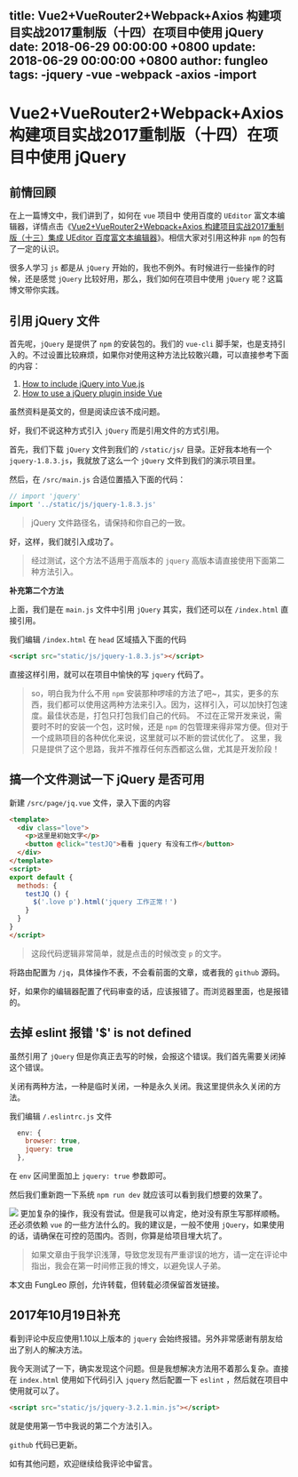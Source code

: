 title: Vue2+VueRouter2+Webpack+Axios 构建项目实战2017重制版（十四）在项目中使用 jQuery
date: 2018-06-29 00:00:00 +0800
update: 2018-06-29 00:00:00 +0800
author: fungleo
tags:
    -jquery
    -vue
    -webpack
    -axios
    -import
---

# Vue2+VueRouter2+Webpack+Axios 构建项目实战2017重制版（十四）在项目中使用 jQuery

## 前情回顾

在上一篇博文中，我们讲到了，如何在 `vue` 项目中 使用百度的 `UEditor` 富文本编辑器，详情点击《[Vue2+VueRouter2+Webpack+Axios 构建项目实战2017重制版（十三）集成 UEditor 百度富文本编辑器](http://blog.csdn.net/fungleo/article/details/77867583)》。相信大家对引用这种非 `npm` 的包有了一定的认识。

很多人学习 `js` 都是从 `jQuery` 开始的，我也不例外。有时候进行一些操作的时候，还是感觉 `jQuery` 比较好用，那么，我们如何在项目中使用 `jQuery` 呢？这篇博文带你实践。

## 引用 jQuery 文件

首先呢，`jQuery` 是提供了 `npm` 的安装包的。我们的 `vue-cli` 脚手架，也是支持引入的。不过设置比较麻烦，如果你对使用这种方法比较敢兴趣，可以直接参考下面的内容：

1. [How to include jQuery into Vue.js](https://maketips.net/tip/223/how-to-include-jquery-into-vuejs)
2. [How to use a jQuery plugin inside Vue](https://stackoverflow.com/questions/37928998/how-to-use-a-jquery-plugin-inside-vue#39653758)

虽然资料是英文的，但是阅读应该不成问题。

好，我们不说这种方式引入 `jQuery` 而是引用文件的方式引用。

首先，我们下载 `jQuery` 文件到我们的 `/static/js/` 目录。正好我本地有一个 `jquery-1.8.3.js`，我就放了这么一个 `jQuery` 文件到我们的演示项目里。

然后，在 `/src/main.js` 合适位置插入下面的代码：

```js
// import 'jquery'
import '../static/js/jquery-1.8.3.js'
```

> jQuery 文件路径名，请保持和你自己的一致。

好，这样，我们就引入成功了。

> 经过测试，这个方法不适用于高版本的 `jquery` 高版本请直接使用下面第二种方法引入。

**补充第二个方法**

上面，我们是在 `main.js` 文件中引用 `jQuery` 其实，我们还可以在 `/index.html` 直接引用。

我们编辑 `/index.html` 在 `head` 区域插入下面的代码

```html
<script src="static/js/jquery-1.8.3.js"></script>
```
直接这样引用，就可以在项目中愉快的写 `jquery` 代码了。

> so，明白我为什么不用 `npm` 安装那种啰嗦的方法了吧~，其实，更多的东西，我们都可以使用这两种方法来引入。因为，这样引入，可以加快打包速度。最佳状态是，打包只打包我们自己的代码。
> 不过在正常开发来说，需要时不时的安装一个包，这时候，还是 `npm` 的包管理来得非常方便。但对于一个成熟项目的各种优化来说，这里就可以不断的尝试优化了。
> 这里，我只是提供了这个思路，我并不推荐任何东西都这么做，尤其是开发阶段！

## 搞一个文件测试一下 jQuery 是否可用

新建 `/src/page/jq.vue` 文件，录入下面的内容

```html
<template>
  <div class="love">
    <p>这里是初始文字</p>
    <button @click="testJQ">看看 jquery 有没有工作</button>
  </div>
</template>
<script>
export default {
  methods: {
    testJQ () {
      $('.love p').html('jquery 工作正常！')
    }
  }
}
</script>
```
> 这段代码逻辑非常简单，就是点击的时候改变 `p` 的文字。

将路由配置为 `/jq`，具体操作不表，不会看前面的文章，或者我的 `github` 源码。

好，如果你的编辑器配置了代码审查的话，应该报错了。而浏览器里面，也是报错的。

## 去掉 eslint 报错 '$' is not defined

虽然引用了 `jQuery` 但是你真正去写的时候，会报这个错误。我们首先需要关闭掉这个错误。

关闭有两种方法，一种是临时关闭，一种是永久关闭。我这里提供永久关闭的方法。

我们编辑 `/.eslintrc.js` 文件

```js
  env: {
    browser: true,
    jquery: true
  },
```
在 `env` 区间里面加上 `jquery: true` 参数即可。

然后我们重新跑一下系统 `npm run dev` 就应该可以看到我们想要的效果了。

![](https://raw.githubusercontent.com/fengcms/articles/master/image/b9/0648e7ab2cdf5259003adaf2f976dd.gif)
更加复杂的操作，我没有尝试。但是我可以肯定，绝对没有原生写那样顺畅。还必须依赖 `vue` 的一些方法什么的。我的建议是，一般不使用 `jQuery`，如果使用的话，请确保在可控的范围内。否则，你算是给项目埋大坑了。

> 如果文章由于我学识浅薄，导致您发现有严重谬误的地方，请一定在评论中指出，我会在第一时间修正我的博文，以避免误人子弟。

本文由 FungLeo 原创，允许转载，但转载必须保留首发链接。

## 2017年10月19日补充

看到评论中反应使用1.10以上版本的 `jquery` 会始终报错。另外非常感谢有朋友给出了别人的解决方法。

我今天测试了一下，确实发现这个问题。但是我想解决方法用不着那么复杂。直接在 `index.html` 使用如下代码引入 `jquery` 然后配置一下 `eslint` ，然后就在项目中使用就可以了。

```html
<script src="static/js/jquery-3.2.1.min.js"></script>
```
就是使用第一节中我说的第二个方法引入。

`github` 代码已更新。

如有其他问题，欢迎继续给我评论中留言。


